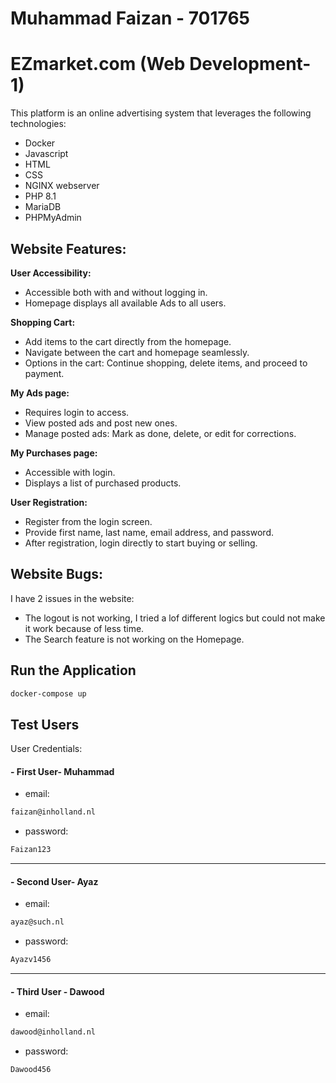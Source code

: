 # Muhammad Faizan - 701765
# EZmarket.com (Web Development- 1)

This platform is an online advertising system that leverages the following technologies:
- Docker
- Javascript
- HTML
- CSS
- NGINX webserver
- PHP 8.1
- MariaDB
- PHPMyAdmin


## Website Features:

**User Accessibility:**

- Accessible both with and without logging in.
- Homepage displays all available Ads to all users.

**Shopping Cart:**

- Add items to the cart directly from the homepage.
- Navigate between the cart and homepage seamlessly.
- Options in the cart: Continue shopping, delete items, and proceed to payment.

**My Ads page:**

- Requires login to access.
- View posted ads and post new ones.
- Manage posted ads: Mark as done, delete, or edit for corrections.

**My Purchases page:**

- Accessible with login.
- Displays a list of purchased products.

**User Registration:**

- Register from the login screen.
- Provide first name, last name, email address, and password.
- After registration, login directly to start buying or selling.

## Website Bugs:
I have 2 issues in the website:

- The logout is not working, I tried a lof different logics but could not make it work because of less time.
- The Search feature is not working on the Homepage.

## Run the Application
```bash
docker-compose up
```

## Test Users
User Credentials:
#### - First User- Muhammad
- email:
```bash
faizan@inholland.nl
```
- password:
```bash
Faizan123
```
---------------------------------------
#### - Second User- Ayaz
- email:
```bash
ayaz@such.nl
```
- password:
```bash
Ayazv1456
```
---------------------------------------
#### - Third User - Dawood
- email:
```bash
dawood@inholland.nl
```
- password:
```bash
Dawood456
```
